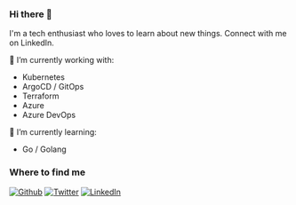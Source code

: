 ### Hi there 👋

I'm a tech enthusiast who loves to learn about new things. Connect with me on LinkedIn.


👷 I’m currently working with:
- Kubernetes
- ArgoCD / GitOps    
- Terraform
- Azure
- Azure DevOps


🌱 I’m currently learning:
- Go / Golang
    

<h3>Where to find me</h3>
<p><a href="https://github.com/brunokino/brunokino" target="_blank"><img alt="Github" src="https://img.shields.io/badge/GitHub-%2312100E.svg?&style=for-the-badge&logo=Github&logoColor=white" /></a> <a href="https://twitter.com/brunokino" target="_blank"><img alt="Twitter" src="https://img.shields.io/badge/twitter-%231DA1F2.svg?&style=for-the-badge&logo=twitter&logoColor=white" /></a> <a href="https://www.linkedin.com/in/brunokinoshita/" target="_blank"><img alt="LinkedIn" src="https://img.shields.io/badge/linkedin-%230077B5.svg?&style=for-the-badge&logo=linkedin&logoColor=white" /></a>
</p>
